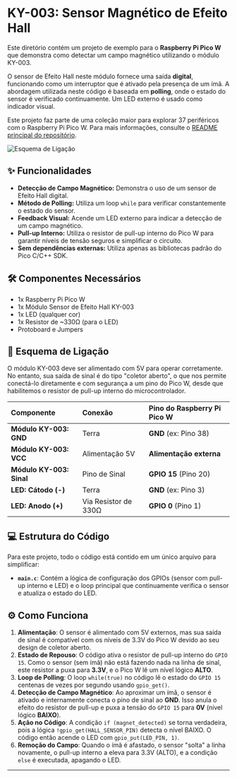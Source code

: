 # KY-003: Sensor Magnético de Efeito Hall

Este diretório contém um projeto de exemplo para o **Raspberry Pi Pico W** que demonstra como detectar um campo magnético utilizando o módulo KY-003.

O sensor de Efeito Hall neste módulo fornece uma saída **digital**, funcionando como um interruptor que é ativado pela presença de um ímã. A abordagem utilizada neste código é baseada em **polling**, onde o estado do sensor é verificado continuamente. Um LED externo é usado como indicador visual.

Este projeto faz parte de uma coleção maior para explorar 37 periféricos com o Raspberry Pi Pico W. Para mais informações, consulte o [README principal do repositório](../README.md).

![Esquema de Ligação](diagrama.jpg)

## ✨ Funcionalidades

- **Detecção de Campo Magnético:** Demonstra o uso de um sensor de Efeito Hall digital.
- **Método de Polling:** Utiliza um loop `while` para verificar constantemente o estado do sensor.
- **Feedback Visual:** Acende um LED externo para indicar a detecção de um campo magnético.
- **Pull-up Interno:** Utiliza o resistor de pull-up interno do Pico W para garantir níveis de tensão seguros e simplificar o circuito.
- **Sem dependências externas:** Utiliza apenas as bibliotecas padrão do Pico C/C++ SDK.

## 🛠️ Componentes Necessários

- 1x Raspberry Pi Pico W
- 1x Módulo Sensor de Efeito Hall KY-003
- 1x LED (qualquer cor)
- 1x Resistor de ~330Ω (para o LED)
- Protoboard e Jumpers

## 🔌 Esquema de Ligação

O módulo KY-003 deve ser alimentado com 5V para operar corretamente. No entanto, sua saída de sinal é do tipo "coletor aberto", o que nos permite conectá-lo diretamente e com segurança a um pino do Pico W, desde que habilitemos o resistor de pull-up interno do microcontrolador.

| Componente               | Conexão              | Pino do Raspberry Pi Pico W |
| :----------------------- | :------------------- | :-------------------------- |
| **Módulo KY-003: GND**   | Terra                | **GND** (ex: Pino 38)       |
| **Módulo KY-003: VCC**   | Alimentação 5V       | **Alimentação externa**     |
| **Módulo KY-003: Sinal** | Pino de Sinal        | **GPIO 15** (Pino 20)       |
| **LED: Cátodo (-)**      | Terra                | **GND** (ex: Pino 3)        |
| **LED: Anodo (+)**       | Via Resistor de 330Ω | **GPIO 0** (Pino 1)         |

## 💻 Estrutura do Código

Para este projeto, todo o código está contido em um único arquivo para simplificar:

- **`main.c`**: Contém a lógica de configuração dos GPIOs (sensor com pull-up interno e LED) e o loop principal que continuamente verifica o sensor e atualiza o estado do LED.

## ⚙️ Como Funciona

1.  **Alimentação**: O sensor é alimentado com 5V externos, mas sua saída de sinal é compatível com os níveis de 3.3V do Pico W devido ao seu design de coletor aberto.
2.  **Estado de Repouso**: O código ativa o resistor de pull-up interno do `GPIO 15`. Como o sensor (sem ímã) não está fazendo nada na linha de sinal, este resistor a puxa para **3.3V**, e o Pico W lê um nível lógico **ALTO**.
3.  **Loop de Polling**: O loop `while(true)` no código lê o estado do `GPIO 15` centenas de vezes por segundo usando `gpio_get()`.
4.  **Detecção de Campo Magnético**: Ao aproximar um ímã, o sensor é ativado e internamente conecta o pino de sinal ao **GND**. Isso anula o efeito do resistor de pull-up e puxa a tensão do `GPIO 15` para **0V** (nível lógico **BAIXO**).
5.  **Ação no Código**: A condição `if (magnet_detected)` se torna verdadeira, pois a lógica `!gpio_get(HALL_SENSOR_PIN)` detecta o nível BAIXO. O código então acende o LED com `gpio_put(LED_PIN, 1)`.
6.  **Remoção do Campo**: Quando o ímã é afastado, o sensor "solta" a linha novamente, o pull-up interno a eleva para 3.3V (ALTO), e a condição `else` é executada, apagando o LED.

---
